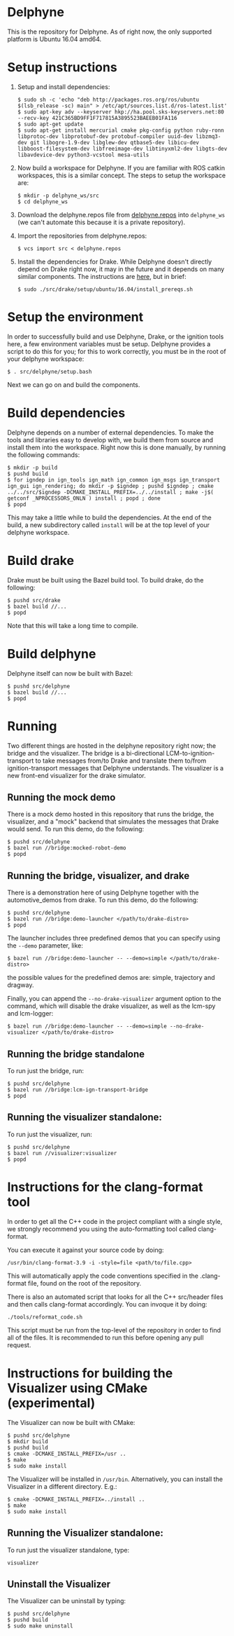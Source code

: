 # Delphyne

This is the repository for Delphyne.  As of right now, the only supported platform is Ubuntu 16.04 amd64.

# Setup instructions

1.  Setup and install dependencies:

    ```
    $ sudo sh -c 'echo "deb http://packages.ros.org/ros/ubuntu $(lsb_release -sc) main" > /etc/apt/sources.list.d/ros-latest.list'
    $ sudo apt-key adv --keyserver hkp://ha.pool.sks-keyservers.net:80 --recv-key 421C365BD9FF1F717815A3895523BAEEB01FA116
    $ sudo apt-get update
    $ sudo apt-get install mercurial cmake pkg-config python ruby-ronn libprotoc-dev libprotobuf-dev protobuf-compiler uuid-dev libzmq3-dev git libogre-1.9-dev libglew-dev qtbase5-dev libicu-dev libboost-filesystem-dev libfreeimage-dev libtinyxml2-dev libgts-dev libavdevice-dev python3-vcstool mesa-utils
    ```

1.  Now build a workspace for Delphyne.  If you are familiar with ROS catkin workspaces, this is a similar concept.  The steps to setup the workspace are:

    ```
    $ mkdir -p delphyne_ws/src
    $ cd delphyne_ws
    ```

1.  Download the delphyne.repos file from [delphyne.repos](https://github.com/ToyotaResearchInstitute/delphyne/blob/master/delphyne.repos) into `delphyne_ws` (we can't automate this because it is a private repository).

1.  Import the repositories from delphyne.repos:

    ```
    $ vcs import src < delphyne.repos
    ```

1.  Install the dependencies for Drake.  While Delphyne doesn't directly depend on Drake right now, it may in the future and it depends on many similar components.  The instructions are [here](http://drake.mit.edu/from_source.html), but in brief:

    ```
    $ sudo ./src/drake/setup/ubuntu/16.04/install_prereqs.sh
    ```

# Setup the environment
In order to successfully build and use Delphyne, Drake, or the ignition tools here, a few environment variables must be setup.  Delphyne provides a script to do this for you; for this to work correctly, you must be in the root of your delphyne workspace:

```
$ . src/delphyne/setup.bash
```

Next we can go on and build the components.

# Build dependencies

Delphyne depends on a number of external dependencies.  To make the tools and libraries easy to develop with, we build them from source and install them into the workspace.  Right now this is done manually, by running the following commands:

```
$ mkdir -p build
$ pushd build
$ for igndep in ign_tools ign_math ign_common ign_msgs ign_transport ign_gui ign_rendering; do mkdir -p $igndep ; pushd $igndep ; cmake ../../src/$igndep -DCMAKE_INSTALL_PREFIX=../../install ; make -j$( getconf _NPROCESSORS_ONLN ) install ; popd ; done
$ popd
```

This may take a little while to build the dependencies.  At the end of the build, a new subdirectory called `install` will be at the top level of your delphyne workspace.

# Build drake

Drake must be built using the Bazel build tool.  To build drake, do the following:

```
$ pushd src/drake
$ bazel build //...
$ popd
```

Note that this will take a long time to compile.

# Build delphyne

Delphyne itself can now be built with Bazel:

```
$ pushd src/delphyne
$ bazel build //...
$ popd
```

# Running

Two different things are hosted in the delphyne repository right now; the bridge and the visualizer.  The bridge is a bi-directional LCM-to-ignition-transport to take messages from/to Drake and translate them to/from ignition-transport
messages that Delphyne understands.  The visualizer is a new front-end
visualizer for the drake simulator.

## Running the mock demo

There is a mock demo hosted in this repository that runs the bridge, the visualizer, and a "mock" backend that simulates the messages that Drake would send.  To run this demo, do the following:

```
$ pushd src/delphyne
$ bazel run //bridge:mocked-robot-demo
$ popd
```

## Running the bridge, visualizer, and drake

There is a demonstration here of using Delphyne together with the automotive_demos from drake.  To run this demo, do the following:

```
$ pushd src/delphyne
$ bazel run //bridge:demo-launcher </path/to/drake-distro>
$ popd
```

The launcher includes three predefined demos that you can specify using the `--demo` parameter, like:
```
$ bazel run //bridge:demo-launcher -- --demo=simple </path/to/drake-distro>
```

the possible values for the predefined demos are: simple, trajectory and dragway.

Finally, you can append the `--no-drake-visualizer` argument option to the command, which will disable the drake visualizer, as well as the lcm-spy and lcm-logger:

```
$ bazel run //bridge:demo-launcher -- --demo=simple --no-drake-visualizer </path/to/drake-distro>
```

## Running the bridge standalone

To run just the bridge, run:

```
$ pushd src/delphyne
$ bazel run //bridge:lcm-ign-transport-bridge
$ popd
```

## Running the visualizer standalone:

To run just the visualizer, run:

```
$ pushd src/delphyne
$ bazel run //visualizer:visualizer
$ popd
```

# Instructions for the clang-format tool
In order to get all the C++ code in the project compliant with a single style, we strongly recommend you using the auto-formatting tool called clang-format.

You can execute it against your source code by doing:
```
/usr/bin/clang-format-3.9 -i -style=file <path/to/file.cpp>
```
This will automatically apply the code conventions specified in the .clang-format file, found on the root of the repository.

There is also an automated script that looks for all the C++ src/header files and then calls clang-format accordingly. You can invoque it by doing:

```
./tools/reformat_code.sh
```

This script must be run from the top-level of the repository in order to find
all of the files. It is recommended to run this before opening any pull request.

# Instructions for building the Visualizer using CMake (experimental)

The Visualizer can now be built with CMake:

```
$ pushd src/delphyne
$ mkdir build
$ pushd build
$ cmake -DCMAKE_INSTALL_PREFIX=/usr ..
$ make
$ sudo make install
```

The Visualizer will be installed in `/usr/bin`. Alternatively, you can install
the Visualizer in a different directory. E.g.:

```
$ cmake -DCMAKE_INSTALL_PREFIX=../install ..
$ make
$ sudo make install
```

## Running the Visualizer standalone:

To run just the visualizer standalone, type:

```
visualizer
```

## Uninstall the Visualizer

The Visualizer can be uninstall by typing:

```
$ pushd src/delphyne
$ pushd build
$ sudo make uninstall
```
